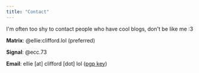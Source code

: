 ```yaml
---
title: "Contact"
---
```


<p>
I'm often too shy to contact people who have cool blogs, don't be like me :3
</p>

**Matrix**: @ellie:clifford.lol (preferred)

**Signal**: @ecc.73

**Email**: ellie [at] clifford [dot] lol ([pgp key](https://ellie.clifford.lol/ellie_clifford.asc))
